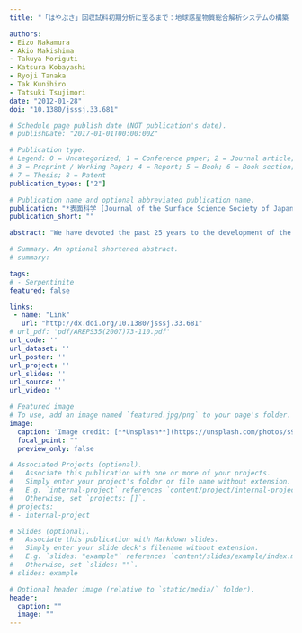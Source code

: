 ```yaml
---
title: "「はやぶさ」回収試料初期分析に至るまで：地球惑星物質総合解析システムの構築 [Establishment of comprehensive analytical system for terrestrial and extraterrestrial materials behind the Initial analysis of particles from an asteroid, Itokawa, returned by Hayabusa Spacecraft]"

authors:
- Eizo Nakamura
- Akio Makishima
- Takuya Moriguti
- Katsura Kobayashi
- Ryoji Tanaka
- Tak Kunihiro
- Tatsuki Tsujimori
date: "2012-01-28"
doi: "10.1380/jsssj.33.681"

# Schedule page publish date (NOT publication's date).
# publishDate: "2017-01-01T00:00:00Z"

# Publication type.
# Legend: 0 = Uncategorized; 1 = Conference paper; 2 = Journal article;
# 3 = Preprint / Working Paper; 4 = Report; 5 = Book; 6 = Book section;
# 7 = Thesis; 8 = Patent
publication_types: ["2"]

# Publication name and optional abbreviated publication name.
publication: "*表面科学 [Journal of the Surface Science Society of Japan]*, v. 33, no. 12, p. 681-686, doi:10.1380/jsssj.33.681"
publication_short: ""

abstract: "We have devoted the past 25 years to the development of the Comprehensive Analytical System for Terrestrial and Extraterrestrial Materials (CASTEM), an exclusive laboratory for materials science. CASTEM facilities allow for the determination of elemental and isotopic abundances of geochemically significant elements in multi-scale ranges. CASTEM research targets are not limited to lithic rocks. We have successfully analyzed a variety of materials including human tissue. Utilizing CASTEM, we conducted the “initial analysis” of grains collected from the outermost surface of the asteroid Itokawa that were subsequently returned to Earth by the Hayabusa spacecraft. These analyses involved processing the grains, describing surface morphology, and the determination of elemental and isotopic abundances. The history of the asteroid was unveiled through comprehensive geochemical examinations of the microscopic grains suggesting a physically hostile environment at the asteroid's surface. Our results reveal that impact processes play a central role in the long-term evolution of planetary bodies in the solar system."

# Summary. An optional shortened abstract.
# summary: 

tags: 
# - Serpentinite
featured: false

links:
 - name: "Link"
   url: "http://dx.doi.org/10.1380/jsssj.33.681"
# url_pdf: 'pdf/AREPS35(2007)73-110.pdf'
url_code: ''
url_dataset: ''
url_poster: ''
url_project: ''
url_slides: ''
url_source: ''
url_video: ''

# Featured image
# To use, add an image named `featured.jpg/png` to your page's folder. 
image: 
  caption: 'Image credit: [**Unsplash**](https://unsplash.com/photos/s9CC2SKySJM)'
  focal_point: ""
  preview_only: false

# Associated Projects (optional).
#   Associate this publication with one or more of your projects.
#   Simply enter your project's folder or file name without extension.
#   E.g. `internal-project` references `content/project/internal-project/index.md`.
#   Otherwise, set `projects: []`.
# projects:
# - internal-project

# Slides (optional).
#   Associate this publication with Markdown slides.
#   Simply enter your slide deck's filename without extension.
#   E.g. `slides: "example"` references `content/slides/example/index.md`.
#   Otherwise, set `slides: ""`.
# slides: example

# Optional header image (relative to `static/media/` folder).
header:
  caption: ""
  image: ""
---
```


